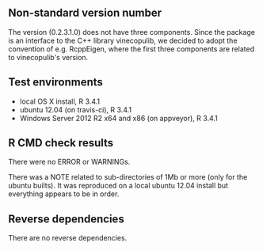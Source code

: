 ## Non-standard version number
The version (0.2.3.1.0) does not have three components. Since the package is 
an interface to the C++ library vinecopulib, we decided to adopt the convention 
of e.g. RcppEigen, where the first three components are related to 
vinecopulib's version.

## Test environments
* local OS X install, R 3.4.1
* ubuntu 12.04 (on travis-ci), R 3.4.1
* Windows Server 2012 R2 x64 and x86 (on appveyor), R 3.4.1

## R CMD check results
There were no ERROR or WARNINGs. 

There was a NOTE related to sub-directories of 1Mb or more (only for the 
ubuntu builts). It was reproduced on a local ubuntu 12.04 install but 
everything appears to be in order.

## Reverse dependencies
There are no reverse dependencies.
